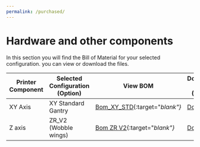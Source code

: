 ```yaml
---
permalink: /purchased/
---
```


# Hardware and other components

In this section you will find the Bill of Material for your selected configuration. you can view or download the files.

Printer Component|Selected Configuration (Option)|View BOM|Download BOM (Excel)
-----------------|-------------------------------|--------|--------------------
XY Axis|XY Standard Gantry|[Bom_XY_STD](/bom/BOM_XY_STD.htm){:target="_blank"}_|[Download](/bom/BOM_XY_STD.xlsx)
Z axis|ZR_V2 (Wobble wings)|[Bom ZR V2](/bom/BOM_ZR_V2.htm){:target="_blank"}_|[Download](/bom/BOM_ZR_V2.xlsx)

